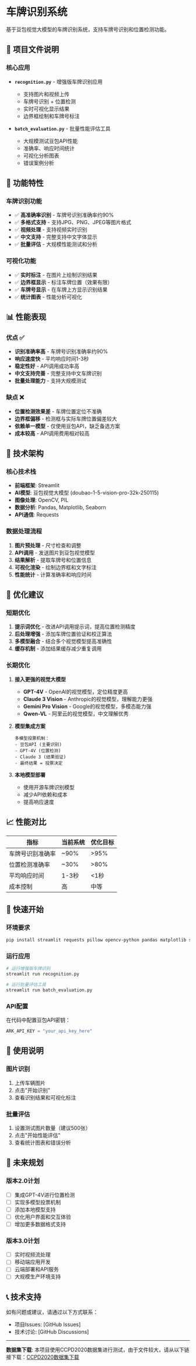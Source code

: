# 车牌识别系统

基于豆包视觉大模型的车牌识别系统，支持车牌号识别和位置检测功能。

## 📁 项目文件说明

### 核心应用
- **`recognition.py`** - 增强版车牌识别应用
  - 支持图片和视频上传
  - 车牌号识别 + 位置检测
  - 实时可视化显示结果
  - 边界框绘制和车牌号标注

- **`batch_evaluation.py`** - 批量性能评估工具
  - 大规模测试豆包API性能
  - 准确率、响应时间统计
  - 可视化分析图表
  - 错误案例分析

## 🚀 功能特性

### 车牌识别功能
- ✅ **高准确率识别** - 车牌号识别准确率约90%
- ✅ **多格式支持** - 支持JPG、PNG、JPEG等图片格式
- ✅ **视频处理** - 支持视频实时识别
- ✅ **中文支持** - 完整支持中文字体显示
- ✅ **批量评估** - 大规模性能测试和分析

### 可视化功能
- ✅ **实时标注** - 在图片上绘制识别结果
- ✅ **边界框显示** - 标注车牌位置（效果有限）
- ✅ **车牌号显示** - 在车牌上方显示识别结果
- ✅ **统计图表** - 性能分析可视化

## 📊 性能表现

### 优点 ✅
- **识别准确率高** - 车牌号识别准确率约90%
- **响应速度快** - 平均响应时间1-3秒
- **稳定性好** - API调用成功率高
- **中文支持完善** - 完整支持中文车牌识别
- **批量处理能力** - 支持大规模测试

### 缺点 ❌
- **位置检测效果差** - 车牌位置定位不准确
- **边界框偏移** - 检测框与实际车牌位置偏差较大
- **依赖单一模型** - 仅使用豆包API，缺乏备选方案
- **成本较高** - API调用费用相对较高

## 🔧 技术架构

### 核心技术栈
- **前端框架**: Streamlit
- **AI模型**: 豆包视觉大模型 (doubao-1-5-vision-pro-32k-250115)
- **图像处理**: OpenCV, PIL
- **数据分析**: Pandas, Matplotlib, Seaborn
- **API通信**: Requests

### 数据处理流程
1. **图片预处理** - 尺寸检查和调整
2. **API调用** - 发送图片到豆包视觉模型
3. **结果解析** - 提取车牌号和位置信息
4. **可视化渲染** - 绘制边界框和文字标注
5. **性能统计** - 计算准确率和响应时间

## 🎯 优化建议

### 短期优化
1. **提示词优化** - 改进API调用提示词，提高位置检测精度
2. **后处理增强** - 添加车牌位置验证和校正算法
3. **多模型融合** - 结合多个视觉模型提高准确性
4. **缓存机制** - 添加结果缓存减少重复调用

### 长期优化
1. **接入更强的视觉大模型**
   - **GPT-4V** - OpenAI的视觉模型，定位精度更高
   - **Claude 3 Vision** - Anthropic的视觉模型，理解能力更强
   - **Gemini Pro Vision** - Google的视觉模型，多模态能力强
   - **Qwen-VL** - 阿里云的视觉模型，中文理解优秀

2. **模型集成方案**
   ```
   多模型投票机制：
   - 豆包API (主要识别)
   - GPT-4V (位置检测)
   - Claude 3 (结果验证)
   - 最终结果 = 投票决定
   ```

3. **本地模型部署**
   - 使用开源车牌识别模型
   - 减少API依赖和成本
   - 提高响应速度

## 📈 性能对比

| 指标 | 当前系统 | 优化目标 |
|------|----------|----------|
| 车牌号识别准确率 | ~90% | >95% |
| 位置检测准确率 | ~30% | >80% |
| 平均响应时间 | 1-3秒 | <1秒 |
| 成本控制 | 高 | 中等 |

## 🚀 快速开始

### 环境要求
```bash
pip install streamlit requests pillow opencv-python pandas matplotlib seaborn
```

### 运行应用
```bash
# 运行增强版车牌识别
streamlit run recognition.py

# 运行批量评估工具
streamlit run batch_evaluation.py
```

### API配置
在代码中配置豆包API密钥：
```python
ARK_API_KEY = "your_api_key_here"
```

## 📝 使用说明

### 图片识别
1. 上传车辆图片
2. 点击"开始识别"
3. 查看识别结果和可视化标注

### 批量评估
1. 设置测试图片数量（建议500张）
2. 点击"开始性能评估"
3. 查看统计图表和错误分析

## 🔮 未来规划

### 版本2.0计划
- [ ] 集成GPT-4V进行位置检测
- [ ] 实现多模型投票机制
- [ ] 添加本地模型支持
- [ ] 优化用户界面和交互体验
- [ ] 增加更多数据格式支持

### 版本3.0计划
- [ ] 实时视频流处理
- [ ] 移动端应用开发
- [ ] 云端部署和API服务
- [ ] 大规模生产环境支持

## 📞 技术支持

如有问题或建议，请通过以下方式联系：
- 项目Issues: [GitHub Issues]
- 技术讨论: [GitHub Discussions]


---

**数据集下载**: 本项目使用CCPD2020数据集进行测试，由于文件较大，请从以下链接下载：[CCPD2020数据集下载](https://drive.google.com/file/d/1m8w1kFxnCEiqz_-t2vTcgrgqNIv986PR/view?usp=sharing)
